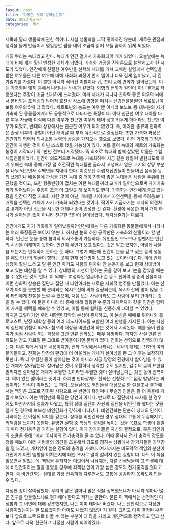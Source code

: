 ```yaml
---
layout: post
title: "다정한 것이 살아남는다"
date: 2023-05-04
categories: 독서
---
```


제목과 달리 생물학에 관한 책이다. 사실 생물학을 그닥 좋아하진 않는데, 새로운 관점과 생각을 들게 만들어서 몇일동안 짬을 내어 조금씩 읽어 오늘 끝까지 읽게 되었다.

개의 뿌리는 늑대라고 한다. 늑대가 인간 곁에서 가축화되어 개가 되었다. 오늘날에는 늑대에 비해 개는 훨씬 번성한 개체가 되었다. 가축화 과정을 진화론으로 설명하고자 한 시도가 있었다. 인간에게 친절한 여우만을 선택해 세대를 거쳐 교배한 실험에서 선택압을 받은 여우들은 다른 여우에 비해 사회화 과정이 먼저 일어나 더욱 길게 일어났고, 더 긴 가임기를 가졌다. 이 뿐만 아니라 작아진 이빨이나 귀, 꼬리 등에 변화가 일어났는데, 이는 가축화된 돼지 등에서 나타나는 반응과 같았다. 외형의 변화가 원인이 아닌 결과로 작용했다는 주장이 조금 신기하게 느껴졌다. 여러 세대가 지나자 친화력 좋은 여우의 뇌에서 분비되는 포식성과 방어적 호전성 감소에 영향을 미치는 신경전달물질인 세로토닌이 보통 여우의 5배 더 많았다. 세로토닌의 농도는 여우 뿐 아니라 보노보 등 대부분의 자기 가축화 된 동물들에게서도 공통적으로 나타나는 특징이다. 이때 친근한 여우 태아를 다른 여우 자궁에 이식해 다른 여우가 친근한 여우의 태아 낳고 키우게 하더라도 친근한 여우가 되었고, 반대의 상황에서는 친근한 여우가 되지 않았다. 즉, 이러한 종류의 친화력은 출생 이후의 경험이 아닌 태어날 때 부터 유전적으로 결정됐다. 또한 가축화 과정은 인간과의 협력적 의사소통 능력의 상승을 가져오는 것으로 보였다. 이런 가축화 과정은 인간이 자행한 것이 아닌 스스로 했을 가능성이 있다. 예를 들어 늑대의 개로의 가축화는 농경이 시작되기 약 1만년 전부터 시작됐다. 즉 최초로 늑대와 함께 살았던 이들은 수렵채집인들이었다. 인간이 의도적으로 늑대를 가축화하여 지금 같은 형질이 발현되도록 하기 위해선 늑대 중에 가장 덜 호전적인 늑대들만 골라서 고생해서 얻은 고기의 상당 부분을 나눠 먹으면서 수백년을 지내야 한다. 이것보단 수렵채집인들이 만들어낸 음식물 등의 쓰레기나 배설물에 관심을 가진 늑대 중 더욱 친화력 좋은 늑대들은 사람들 주위에 접근했을 것이고, 또한 행동반경이 겹치는 이런 늑대들끼리 교배가 일어남으로써 자기가축화가 일어났다는 주장이 조금 더 그럴듯 해 보이기도 한다. 가축화는 인간에게 쓸모 있는 종을 인간이 직접 가축화 시킨 것이 아닌, 개체들 사이에서 자연선택을 통해 두려움보다 매력을 선택한 개체가 자기 가축화 되었다는 것이다. 적어도 지금까지는 저자의 의견처럼 경계가 아닌 접근을 시도한 개체나 종이 번성한 것 같다. 환경에 적응한 최적 개체 하나가 살아남은 것이 아니라 친근한 집단이 살아남았다. 적자생존과는 다르다.

 인간에게도 자기 가축화가 일어났을까? 인간에게는 다른 가축화된 동물들에게서 나타나는 여러 특징들은 보이지 않는다. 하지만 눈의 하얀 공막만은 가축화의 산물이라 할 만 하다. 인간은 눈을 통해 협력적 의사소통이 가능하다. 유인원인 보노보나 침팬지는 인간의 시선을 이해하지 못한다. 인간이 무언가 보고 있다는 것은 알고 있지만, 어떻게 사물을 보는지는 인식하지 못하는 듯 하다. 그렇기 때문에 인간이 눈을 감고 있는 등의 행동을 해도 인간의 얼굴이 향하는 곳이 현재 상대방이 보고 있는 곳이라 여긴다. 이에 반해 성장이 훨씬 느리고 덜 된 인간 아기도 사람의 흰자위 안 눈동자를 보고 현재 상대방이 보고 있는 대상을 알 수 있다. 상대방의 시선이 향하는 곳을 같이 보고, 눈을 감았을 때는 볼 수 없다는 것도 안다. 이 외에도 여성화된 얼굴이나 손 등도 친화력 상승의 산물이다. 이런 친화력 상승은 집단과 집단 내 타인이라는 새로운 사회적 범주를 만들었다. 이는 산모가 아이를 분만할 때 분비되는 옥시토신에 의해 결정되는데, 옥시토신의 양이 많을 수록 타인에게 친절을 느낄 수 있으며, 처음 보는 사람이라도 그 사람이 우리 편이라는 것을 알 수 있다. 이 뿐만 아니라 타 종에 비해 월등한 수준의 자제력까지 갖춘 인간은 협력이 가져올 혜택을 예측할 수 있었고, 이를 통해 협력을 신중하게 고려할 수 있었다.   
 하지만 그렇다기엔 우리 내면엔 최악의 본성이 존재하고, 이 본성은 때때로 튀어나와 홀로코스트, 난징 대학살 등의 여러 제노사이드를 포함한 여러 만행을 저지른다. 이는 자신의 집단에 위협이 되거나 혐오의 대상을 비인간화 하는 것에서 시작된다. 예를 들어 원숭이가 점점 사람이 되는 과정을 그린 인류 진화도는 매우 유명하다. 하지만 사실 인류 진화도는 참고 자료일 뿐 그대로 받아들이기엔 문제가 있다. 진화는 선형으로 진행되지 않는다. 다른 책에서 읽은 내용이지만, 진화 과정에서 나타나는 각각의 개체는 진화의 여러 분기들이고, 진화는 당장의 환경에 더 어울리는 개체가 살아남을 뿐 그 이후는 보장하지 못한다. 즉 더 우월한 종이 살아남는 것이 아니라 지금 당장의 환경에서 살아남을 수 있는 개체가 살아남는다. 살아남은 것이 우월하다 생각할 수도 있지만, 감수의 글의 표현을 빌리자면 살아남은 개체가 우월한 것이라면 우월한 것이 살아남는다는 것은 동어 반복이다. 의미 없는 말이라는 뜻이다. 하지만 안타깝게도 진화는 선형적으로 점점 발달하는 과정이라는 인식이 박혀있는 듯 하다. 오늘날에도 백인들을 대상으로 한 설물조사 결과에서는 백인은 고도로 진화된 사람으로 본 반면에 흑인이나 무슬임 인들은 좀 더 동물에 가깝게 보았다. 이는 백인만의 특징은 당연히 아니다. 반대로 타 집단에서 조사를 한 경우에도 마찬가지의 결과가 나왔고, 특히 상대 집단이 자신의 집단을 비인간화 했다는 것을 알게 된 경우에 보복성 비인간화가 강하게 나타났다. 비인간화는 단순히 상대의 인식이 나빠지는 것 이상의 의미를 갖는다. 상대를 비인간화한 경우 상대의 고통에 무감해지고, 죄책감을 느끼지 못한다. 유명한 실험 중 학생의 성적을 높이는 것을 목표로 학생이 틀릴 때 마다 전기충격을 가하는 실험이 있다. 이때 참가자들은 자신의 결정으로, 혹은 타인과의 조율을 통해 1에서 10사이의 전기충격을 줄 수 있다. 이때 혼자서 전기 충격의 강도를 정할 때보다 여러 사람들의 의견을 조율해서 강도를 정하는 상황에서 참가자들은 죄책감을 덜 느꼈고, 가차없이 높은 강도의 충격을 가했다. 여기까지는 비도덕적 책임의 분산이 개인에게 어떤 영향을 미치는지에 대한 조사로 널리 알려져 있는 실험이다. 나도 이 책을 읽으면서 알았는데, 책임을 혼자지든 여럿이서 나눠지든, 다른 선생님들이 그 학생에 대해 비인간화하는 말을 들었을 경우에 죄책감 없이 가장 높은 강도의 전기충격을 줬다고 한다. 즉 비인간화는 상대를 가장 잔혹하게 다루면서도 고통에 공감하지 못하도록 만들 수 있다.

 다정한 종이 살아남았다. 우리의 삶은 얼마나 많은 적을 정복했느냐가 아니라 얼마나 많은 친구를 만들었느냐로 평가해야 한다고 저자는 말한다. 물론 이 책에서는 선천적인 다정함과 그 이면에 대해 강조했지만, 나는 이미 태어나 버렸다. 나는 선천적으로 다정한 사람이었는지는 잘 모르겠지만 아마도 나쁘지 않았던 거 같다. 그리고 이미 결정된 부분보다 앞으로 노력으로 바꿀 수 있는 부분이 더 많을 거라고 개인적으로 생각하고 믿고 싶다. 앞으로 더욱 친근하고 다정한 사람이 되어야겠다.
